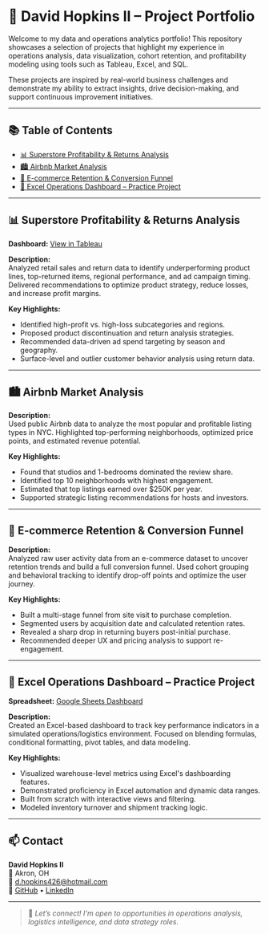 # 📁 David Hopkins II – Project Portfolio

Welcome to my data and operations analytics portfolio! This repository showcases a selection of projects that highlight my experience in operations analysis, data visualization, cohort retention, and profitability modeling using tools such as Tableau, Excel, and SQL.

These projects are inspired by real-world business challenges and demonstrate my ability to extract insights, drive decision-making, and support continuous improvement initiatives.

---

## 📚 Table of Contents

- [📊 Superstore Profitability & Returns Analysis](#superstore-profitability--returns-analysis)
- [🏙️ Airbnb Market Analysis](#airbnb-market-analysis)
- [🔁 E-commerce Retention & Conversion Funnel](#e-commerce-retention--conversion-funnel)
- [🧮 Excel Operations Dashboard – Practice Project](#excel-operations-dashboard--practice-project)

---

## 📊 Superstore Profitability & Returns Analysis

**Dashboard:** [View in Tableau](https://public.tableau.com/views/Sprint4ProjectDavidHopkinsII/CustomersWithMostReturns)

**Description:**  
Analyzed retail sales and return data to identify underperforming product lines, top-returned items, regional performance, and ad campaign timing. Delivered recommendations to optimize product strategy, reduce losses, and increase profit margins.

**Key Highlights:**
- Identified high-profit vs. high-loss subcategories and regions.
- Proposed product discontinuation and return analysis strategies.
- Recommended data-driven ad spend targeting by season and geography.
- Surface-level and outlier customer behavior analysis using return data.

---

## 🏙️ Airbnb Market Analysis

**Description:**  
Used public Airbnb data to analyze the most popular and profitable listing types in NYC. Highlighted top-performing neighborhoods, optimized price points, and estimated revenue potential.

**Key Highlights:**
- Found that studios and 1-bedrooms dominated the review share.
- Identified top 10 neighborhoods with highest engagement.
- Estimated that top listings earned over $250K per year.
- Supported strategic listing recommendations for hosts and investors.

---

## 🔁 E-commerce Retention & Conversion Funnel

**Description:**  
Analyzed raw user activity data from an e-commerce dataset to uncover retention trends and build a full conversion funnel. Used cohort grouping and behavioral tracking to identify drop-off points and optimize the user journey.

**Key Highlights:**
- Built a multi-stage funnel from site visit to purchase completion.
- Segmented users by acquisition date and calculated retention rates.
- Revealed a sharp drop in returning buyers post-initial purchase.
- Recommended deeper UX and pricing analysis to support re-engagement.

---

## 🧮 Excel Operations Dashboard – Practice Project

**Spreadsheet:** [Google Sheets Dashboard](https://docs.google.com/spreadsheets/d/15eC5rljGn-54cb3hi7_lArlIeTpx5uiN0g8nKmN76kc/edit#gid=868644233)

**Description:**  
Created an Excel-based dashboard to track key performance indicators in a simulated operations/logistics environment. Focused on blending formulas, conditional formatting, pivot tables, and data modeling.

**Key Highlights:**
- Visualized warehouse-level metrics using Excel's dashboarding features.
- Demonstrated proficiency in Excel automation and dynamic data ranges.
- Built from scratch with interactive views and filtering.
- Modeled inventory turnover and shipment tracking logic.

---

## 📫 Contact

**David Hopkins II**  
📍 Akron, OH  
📧 [d.hopkins426@hotmail.com](mailto:d.hopkins426@hotmail.com)  
🔗 [GitHub](https://github.com/Dhhopkins2015) • [LinkedIn](https://www.linkedin.com/in/YOUR-LINKEDIN)

---

> 🚀 *Let’s connect! I'm open to opportunities in operations analysis, logistics intelligence, and data strategy roles.*
